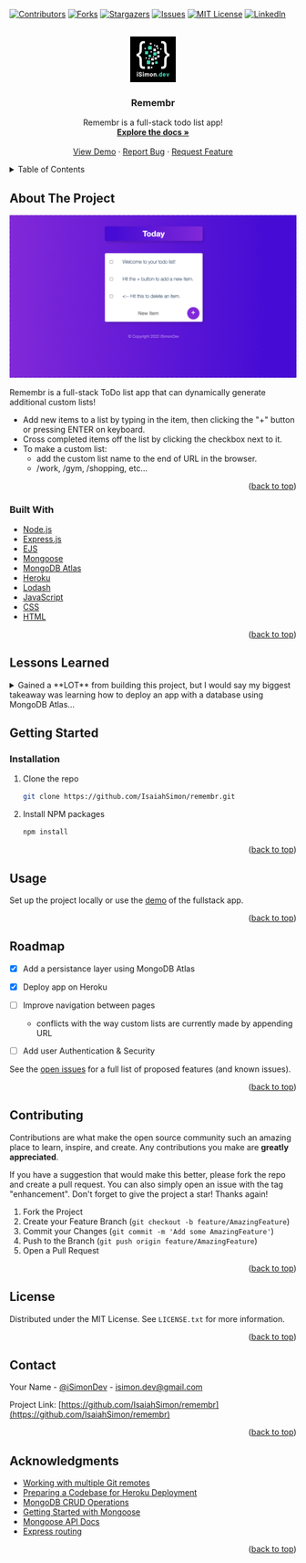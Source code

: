<div id="top"></div>

[![Contributors][contributors-shield]][contributors-url]
[![Forks][forks-shield]][forks-url]
[![Stargazers][stars-shield]][stars-url]
[![Issues][issues-shield]][issues-url]
[![MIT License][license-shield]][license-url]
[![LinkedIn][linkedin-shield]][linkedin-url]



<!-- PROJECT LOGO -->
<br />
<div align="center">
  <a href="https://github.com/IsaiahSimon">
    <img src="https://github.com/IsaiahSimon/IsaiahSimon/blob/main/images/logo_500x500_dark.png" alt="Logo" width="80" height="80">
  </a>

<h3 align="center">Remembr</h3>

  <p align="center">
    Remembr is a full-stack todo list app!
    <br />
    <a href="https://github.com/IsaiahSimon/remembr"><strong>Explore the docs »</strong></a>
    <br />
    <br />
    <a href="https://remembr-todo.herokuapp.com/">View Demo</a>
    ·
    <a href="https://github.com/IsaiahSimon/remembr/issues">Report Bug</a>
    ·
    <a href="https://github.com/IsaiahSimon/remembr/issues">Request Feature</a>
  </p>
</div>



<!-- TABLE OF CONTENTS -->
<details>
  <summary>Table of Contents</summary>
  <ol>
    <li>
      <a href="#about-the-project">About The Project</a>
      <ul>
        <li><a href="#built-with">Built With</a></li>
      </ul>
    </li>
    <li><a href="#lessons-learned">Lessons Learned</a></li>
    <li>
      <a href="#getting-started">Getting Started</a>
      <ul>
        <li><a href="#installation">Installation</a></li>
      </ul>
    </li>
    <li><a href="#usage">Usage</a></li>
    <li><a href="#roadmap">Roadmap</a></li>
    <li><a href="#contributing">Contributing</a></li>
    <li><a href="#license">License</a></li>
    <li><a href="#contact">Contact</a></li>
    <li><a href="#acknowledgments">Acknowledgments</a></li>
  </ol>
</details>



<!-- ABOUT THE PROJECT -->
## About The Project

[![Product Name Screen Shot][product-screenshot]](https://remembr-todo.herokuapp.com/)

Remembr is a full-stack ToDo list app that can dynamically generate additional custom lists!
- Add new items to a list by typing in the item, then clicking the "+" button or pressing ENTER on keyboard.
- Cross completed items off the list by clicking the checkbox next to it.
- To make a custom list:
  - add the custom list name to the end of URL in the browser.
  - /work, /gym, /shopping, etc...


<p align="right">(<a href="#top">back to top</a>)</p>



### Built With

* [Node.js](https://nodejs.dev/)
* [Express.js](https://expressjs.com/)
* [EJS](https://ejs.co/)
* [Mongoose](https://mongoosejs.com/)
* [MongoDB Atlas](https://www.mongodb.com/atlas)
* [Heroku](https://www.heroku.com/)
* [Lodash](https://lodash.com/)
* [JavaScript](https://www.javascript.com/)
* [CSS](https://developer.mozilla.org/en-US/docs/Web/CSS)
* [HTML](https://developer.mozilla.org/en-US/docs/Web/HTML)

<p align="right">(<a href="#top">back to top</a>)</p>

<!-- LESSONS LEARNED -->
## Lessons Learned
<details>
<summary>
Gained a **LOT** from building this project, but I would say my biggest takeaway was learning how to deploy an app with a database using MongoDB Atlas...
</summary>

**MongoDB / MongoDB Atlas:**
- SQL vs. NoSQL databases
- CRUD operations
- MongoDB shell (mongosh)
- MongoDB Native Driver vs. Mongoose

**EJS:**
- EJS tags (<%=, <% , <%-)
- reusable layouts (header and footer)
- Static websites vs Dynamic websites

**Express.js:**
- how Node Module Exports work by building my own custom module
- how to pass functions and data between files using Node Module Exports
- how to serve static files via a public folder
</details>

<!-- GETTING STARTED -->
## Getting Started

### Installation

1. Clone the repo
   ```sh
   git clone https://github.com/IsaiahSimon/remembr.git
   ```
2. Install NPM packages
   ```sh
   npm install
   ```

<p align="right">(<a href="#top">back to top</a>)</p>



<!-- USAGE EXAMPLES -->
## Usage

Set up the project locally or use the [demo](https://remembr-todo.herokuapp.com/) of the fullstack app.

<p align="right">(<a href="#top">back to top</a>)</p>



<!-- ROADMAP -->
## Roadmap

- [x] Add a persistance layer using MongoDB Atlas
- [x] Deploy app on Heroku
- [ ] Improve navigation between pages
    - conflicts with the way custom lists are currently made by appending URL
- [ ] Add user Authentication & Security


See the [open issues](https://github.com/IsaiahSimon/remembr/issues) for a full list of proposed features (and known issues).

<p align="right">(<a href="#top">back to top</a>)</p>


<!-- CONTRIBUTING -->
## Contributing

Contributions are what make the open source community such an amazing place to learn, inspire, and create. Any contributions you make are **greatly appreciated**.

If you have a suggestion that would make this better, please fork the repo and create a pull request. You can also simply open an issue with the tag "enhancement".
Don't forget to give the project a star! Thanks again!

1. Fork the Project
2. Create your Feature Branch (`git checkout -b feature/AmazingFeature`)
3. Commit your Changes (`git commit -m 'Add some AmazingFeature'`)
4. Push to the Branch (`git push origin feature/AmazingFeature`)
5. Open a Pull Request

<p align="right">(<a href="#top">back to top</a>)</p>



<!-- LICENSE -->
## License

Distributed under the MIT License. See `LICENSE.txt` for more information.

<p align="right">(<a href="#top">back to top</a>)</p>



<!-- CONTACT -->
## Contact

Your Name - [@iSimonDev](https://twitter.com/iSimonDev) - isimon.dev@gmail.com

Project Link: [https://github.com/IsaiahSimon/remembr](https://github.com/IsaiahSimon/remembr)

<p align="right">(<a href="#top">back to top</a>)</p>



<!-- ACKNOWLEDGMENTS -->
## Acknowledgments

* [Working with multiple Git remotes](https://jigarius.com/blog/multiple-git-remote-repositories)
* [Preparing a Codebase for Heroku Deployment](https://devcenter.heroku.com/articles/preparing-a-codebase-for-heroku-deployment)
* [MongoDB CRUD Operations](https://www.mongodb.com/docs/manual/crud/)
* [Getting Started with Mongoose](https://mongoosejs.com/docs/index.html)
* [Mongoose API Docs](https://mongoosejs.com/docs/api.html)
* [Express routing](https://expressjs.com/en/guide/routing.html)

<p align="right">(<a href="#top">back to top</a>)</p>



<!-- MARKDOWN LINKS & IMAGES -->
<!-- https://www.markdownguide.org/basic-syntax/#reference-style-links -->
[contributors-shield]: https://img.shields.io/github/contributors/IsaiahSimon/remembr.svg?style=for-the-badge
[contributors-url]: https://github.com/IsaiahSimon/remembr/graphs/contributors
[forks-shield]: https://img.shields.io/github/forks/IsaiahSimon/remembr.svg?style=for-the-badge
[forks-url]: https://github.com/IsaiahSimon/remembr/network/members
[stars-shield]: https://img.shields.io/github/stars/IsaiahSimon/remembr.svg?style=for-the-badge
[stars-url]: https://github.com/IsaiahSimon/remembr/stargazers
[issues-shield]: https://img.shields.io/github/issues/IsaiahSimon/remembr.svg?style=for-the-badge
[issues-url]: https://github.com/IsaiahSimon/remembr/issues
[license-shield]: https://img.shields.io/github/license/IsaiahSimon/remembr.svg?style=for-the-badge
[license-url]: https://github.com/IsaiahSimon/remembr/blob/main/LICENSE.txt
[linkedin-shield]: https://img.shields.io/badge/-LinkedIn-black.svg?style=for-the-badge&logo=linkedin&colorB=555
[linkedin-url]: https://linkedin.com/in/isaiahsimon101
[product-screenshot]: ./public/images/gifs-remembr-todo-list.gif